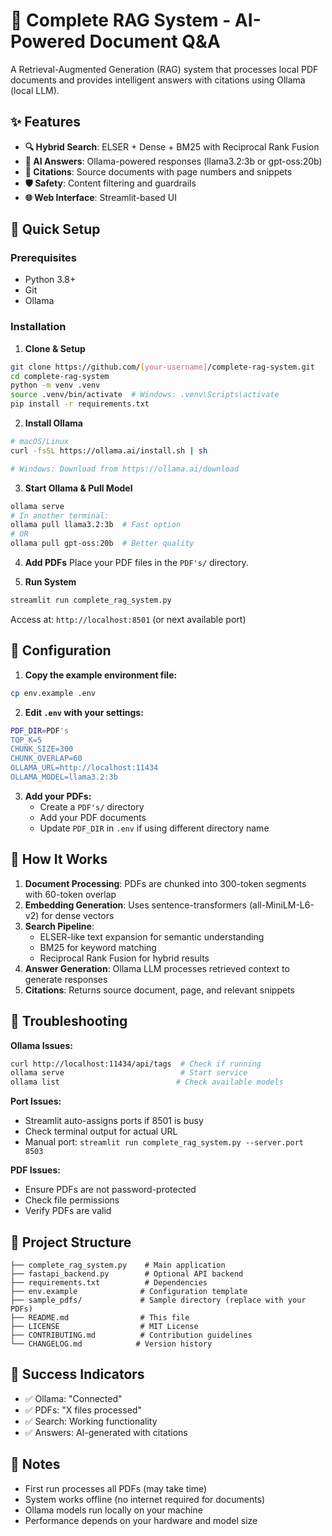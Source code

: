# 🧠 Complete RAG System - AI-Powered Document Q&A

A Retrieval-Augmented Generation (RAG) system that processes local PDF documents and provides intelligent answers with citations using Ollama (local LLM).


## ✨ Features
- **🔍 Hybrid Search**: ELSER + Dense + BM25 with Reciprocal Rank Fusion
- **🤖 AI Answers**: Ollama-powered responses (llama3.2:3b or gpt-oss:20b)
- **📖 Citations**: Source documents with page numbers and snippets
- **🛡️ Safety**: Content filtering and guardrails
- **🌐 Web Interface**: Streamlit-based UI

## 🚀 Quick Setup

### Prerequisites
- Python 3.8+
- Git
- Ollama

### Installation

1. **Clone & Setup**
```bash
git clone https://github.com/[your-username]/complete-rag-system.git
cd complete-rag-system
python -m venv .venv
source .venv/bin/activate  # Windows: .venv\Scripts\activate
pip install -r requirements.txt
```

2. **Install Ollama**
```bash
# macOS/Linux
curl -fsSL https://ollama.ai/install.sh | sh

# Windows: Download from https://ollama.ai/download
```

3. **Start Ollama & Pull Model**
```bash
ollama serve
# In another terminal:
ollama pull llama3.2:3b  # Fast option
# OR
ollama pull gpt-oss:20b  # Better quality
```

4. **Add PDFs**
Place your PDF files in the `PDF's/` directory.

5. **Run System**
```bash
streamlit run complete_rag_system.py
```
Access at: `http://localhost:8501` (or next available port)

## 🔧 Configuration

1. **Copy the example environment file:**
```bash
cp env.example .env
```

2. **Edit `.env` with your settings:**
```bash
PDF_DIR=PDF's
TOP_K=5
CHUNK_SIZE=300
CHUNK_OVERLAP=60
OLLAMA_URL=http://localhost:11434
OLLAMA_MODEL=llama3.2:3b
```

3. **Add your PDFs:**
   - Create a `PDF's/` directory
   - Add your PDF documents
   - Update `PDF_DIR` in `.env` if using different directory name

## 🎯 How It Works

1. **Document Processing**: PDFs are chunked into 300-token segments with 60-token overlap
2. **Embedding Generation**: Uses sentence-transformers (all-MiniLM-L6-v2) for dense vectors
3. **Search Pipeline**: 
   - ELSER-like text expansion for semantic understanding
   - BM25 for keyword matching
   - Reciprocal Rank Fusion for hybrid results
4. **Answer Generation**: Ollama LLM processes retrieved context to generate responses
5. **Citations**: Returns source document, page, and relevant snippets

## 🐛 Troubleshooting

**Ollama Issues:**
```bash
curl http://localhost:11434/api/tags  # Check if running
ollama serve                          # Start service
ollama list                          # Check available models
```

**Port Issues:**
- Streamlit auto-assigns ports if 8501 is busy
- Check terminal output for actual URL
- Manual port: `streamlit run complete_rag_system.py --server.port 8503`

**PDF Issues:**
- Ensure PDFs are not password-protected
- Check file permissions
- Verify PDFs are valid

## 📁 Project Structure
```
├── complete_rag_system.py    # Main application
├── fastapi_backend.py        # Optional API backend
├── requirements.txt          # Dependencies
├── env.example              # Configuration template
├── sample_pdfs/             # Sample directory (replace with your PDFs)
├── README.md                # This file
├── LICENSE                  # MIT License
├── CONTRIBUTING.md          # Contribution guidelines
└── CHANGELOG.md            # Version history
```

## 🎉 Success Indicators
- ✅ Ollama: "Connected"
- ✅ PDFs: "X files processed"
- ✅ Search: Working functionality
- ✅ Answers: AI-generated with citations

## 📝 Notes
- First run processes all PDFs (may take time)
- System works offline (no internet required for documents)
- Ollama models run locally on your machine
- Performance depends on your hardware and model size




